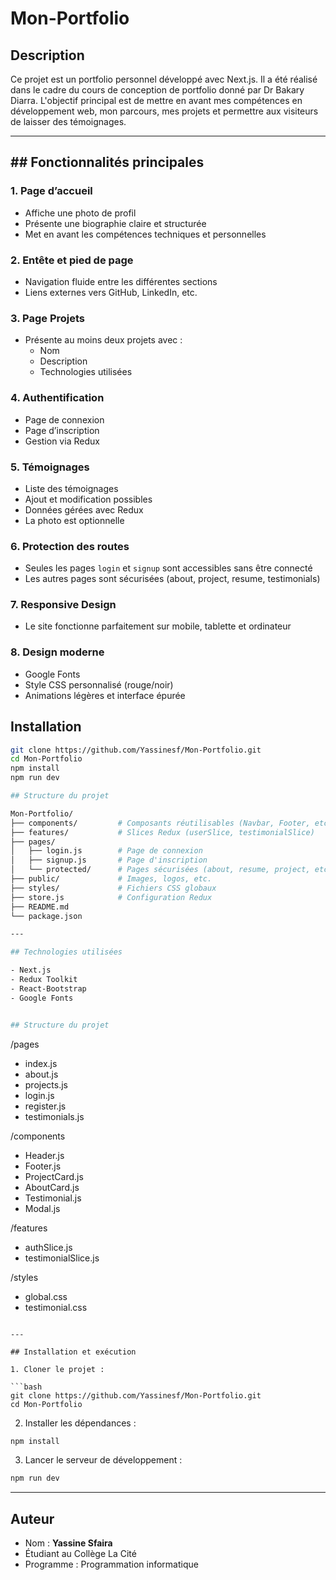 # Mon-Portfolio

## Description

Ce projet est un portfolio personnel développé avec Next.js. Il a été réalisé dans le cadre du cours de conception de portfolio donné par Dr Bakary Diarra. L'objectif principal est de mettre en avant mes compétences en développement web, mon parcours, mes projets et permettre aux visiteurs de laisser des témoignages.

---

## ## Fonctionnalités principales

### 1. Page d’accueil
- Affiche une photo de profil
- Présente une biographie claire et structurée
- Met en avant les compétences techniques et personnelles

### 2. Entête et pied de page
- Navigation fluide entre les différentes sections
- Liens externes vers GitHub, LinkedIn, etc.

### 3. Page Projets
- Présente au moins deux projets avec :
  - Nom
  - Description
  - Technologies utilisées

### 4. Authentification
- Page de connexion
- Page d’inscription
- Gestion via Redux

### 5. Témoignages
- Liste des témoignages
- Ajout et modification possibles
- Données gérées avec Redux
- La photo est optionnelle

### 6. Protection des routes
- Seules les pages `login` et `signup` sont accessibles sans être connecté
- Les autres pages sont sécurisées (about, project, resume, testimonials)

### 7. Responsive Design
- Le site fonctionne parfaitement sur mobile, tablette et ordinateur

### 8. Design moderne
- Google Fonts
- Style CSS personnalisé (rouge/noir)
- Animations légères et interface épurée


## Installation

```bash
git clone https://github.com/Yassinesf/Mon-Portfolio.git
cd Mon-Portfolio
npm install
npm run dev

## Structure du projet

Mon-Portfolio/
├── components/         # Composants réutilisables (Navbar, Footer, etc.)
├── features/           # Slices Redux (userSlice, testimonialSlice)
├── pages/
│   ├── login.js        # Page de connexion
│   ├── signup.js       # Page d'inscription
│   └── protected/      # Pages sécurisées (about, resume, project, etc.)
├── public/             # Images, logos, etc.
├── styles/             # Fichiers CSS globaux
├── store.js            # Configuration Redux
├── README.md
└── package.json

---

## Technologies utilisées

- Next.js
- Redux Toolkit
- React-Bootstrap
- Google Fonts


## Structure du projet

```
/pages
  - index.js
  - about.js
  - projects.js
  - login.js
  - register.js
  - testimonials.js

/components
  - Header.js
  - Footer.js
  - ProjectCard.js
  - AboutCard.js
  - Testimonial.js
  - Modal.js

/features
  - authSlice.js
  - testimonialSlice.js

/styles
  - global.css
  - testimonial.css
```

---

## Installation et exécution

1. Cloner le projet :

```bash
git clone https://github.com/Yassinesf/Mon-Portfolio.git
cd Mon-Portfolio
```

2. Installer les dépendances :

```bash
npm install
```

3. Lancer le serveur de développement :

```bash
npm run dev
```

---


## Auteur

- Nom : **Yassine Sfaira**
- Étudiant au Collège La Cité
- Programme : Programmation informatique

